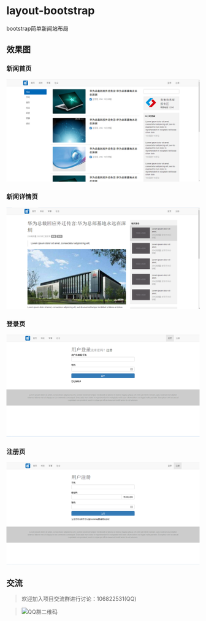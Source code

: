 # layout-bootstrap
bootstrap简单新闻站布局

## 效果图
### 新闻首页
![首页](https://github.com/wmhello/layout-bootstrap/raw/master/Screenshots/index.png)

### 新闻详情页
![新闻页](https://github.com/wmhello/layout-bootstrap/raw/master/Screenshots/news.png)
### 登录页
![登录页](https://github.com/wmhello/layout-bootstrap/raw/master/Screenshots/login.png)
### 注册页
![注册页](https://github.com/wmhello/layout-bootstrap/raw/master/Screenshots/signup.png)


## 交流
> 欢迎加入项目交流群进行讨论：106822531(QQ)

> ![QQ群二维码](https://github.com/wmhello/laravel_template_with_vue/raw/master/Screenshots/qq_qrcode.jpg)

